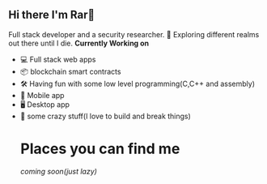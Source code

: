 ## Hi there I'm Rar👋
Full stack developer and a security researcher. :rocket: Exploring different realms out there until I die.
**Currently Working on**
- 💻 Full stack web apps
- 📦 blockchain smart contracts
- 🛠️ Having fun with some low level programming(C,C++ and assembly)
- 📱 Mobile app
- 🖥️ Desktop app
- 🤔 some crazy stuff(I love to build and break things)
  # Places you can find me
  *coming soon(just lazy)*

